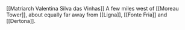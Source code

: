 [[Matriarch Valentina Silva das Vinhas]]
A few miles west of [[Moreau Tower]], about equally far away from [[Ligna]], [[Fonte Fria]] and [[Dertona]].